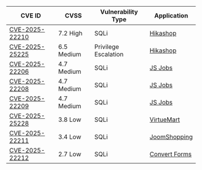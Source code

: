 | CVE ID                                   | CVSS       | Vulnerability Type   | Application                                               |
|------------------------------------------|------------|-----------------------|------------------------------------------------------------|
| [CVE-2025-22210](https://www.cve.org/CVERecord?id=CVE-2025-22210) | 7.2 High   | SQLi                  | [Hikashop](https://extensions.joomla.org/extension/hikashop/)         |
| [CVE-2025-25225](https://www.cve.org/CVERecord?id=CVE-2025-25225) | 6.5 Medium | Privilege Escalation  | [Hikashop](https://extensions.joomla.org/extension/hikashop/)         |
| [CVE-2025-22206](https://www.cve.org/CVERecord?id=CVE-2025-22206) | 4.7 Medium | SQLi                  | [JS Jobs](https://extensions.joomla.org/extension/js-jobs/)          |
| [CVE-2025-22208](https://www.cve.org/CVERecord?id=CVE-2025-22208) | 4.7 Medium | SQLi                  | [JS Jobs](https://extensions.joomla.org/extension/js-jobs/)          |
| [CVE-2025-22209](https://www.cve.org/CVERecord?id=CVE-2025-22209) | 4.7 Medium | SQLi                  | [JS Jobs](https://extensions.joomla.org/extension/js-jobs/)          |
| [CVE-2025-25228](https://www.cve.org/CVERecord?id=CVE-2025-25228) | 3.8 Low    | SQLi                  | [VirtueMart](https://extensions.joomla.org/extension/virtuemart/)    |
| [CVE-2025-22211](https://www.cve.org/CVERecord?id=CVE-2025-22211) | 3.4 Low    | SQLi                  | [JoomShopping](https://extensions.joomla.org/extension/joomshopping/)|
| [CVE-2025-22212](https://www.cve.org/CVERecord?id=CVE-2025-22212) | 2.7 Low    | SQLi                  | [Convert Forms](https://extensions.joomla.org/extension/convert-forms/) |
